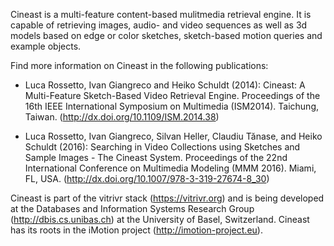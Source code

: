 Cineast is a multi-feature content-based mulitmedia retrieval engine. It is capable of retrieving images, audio- and video sequences as well as 3d models based on edge or color sketches, sketch-based motion queries and example objects.


Find more information on Cineast in the following publications:

- Luca Rossetto, Ivan Giangreco and Heiko Schuldt (2014): Cineast: A Multi-Feature Sketch-Based Video Retrieval Engine. Proceedings of the 16th IEEE International Symposium on Multimedia (ISM2014). Taichung, Taiwan. (http://dx.doi.org/10.1109/ISM.2014.38)

- Luca Rossetto, Ivan Giangreco, Silvan Heller, Claudiu Tănase, and Heiko Schuldt (2016): Searching in Video Collections using Sketches and Sample Images - The Cineast System. Proceedings of the 22nd International Conference on Multimedia Modeling (MMM 2016). Miami, FL, USA. (http://dx.doi.org/10.1007/978-3-319-27674-8_30)

Cineast is part of the vitrivr stack (https://vitrivr.org) and is being developed at the Databases and Information Systems Research Group (http://dbis.cs.unibas.ch) at the University of Basel, Switzerland. Cineast has its roots in the iMotion project (http://imotion-project.eu).